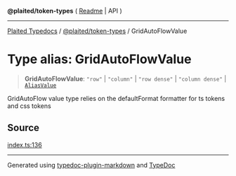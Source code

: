 **@plaited/token-types** ( [Readme](../README.md) \| API )

***

[Plaited Typedocs](../../../modules.md) / [@plaited/token-types](../modules.md) / GridAutoFlowValue

# Type alias: GridAutoFlowValue

> **GridAutoFlowValue**: `"row"` \| `"column"` \| `"row dense"` \| `"column dense"` \| [`AliasValue`](AliasValue.md)

GridAutoFlow value type relies on the defaultFormat formatter for ts tokens and css tokens

## Source

[index.ts:136](https://github.com/plaited/plaited/blob/0d4801d/libs/token-types/src/index.ts#L136)

***

Generated using [typedoc-plugin-markdown](https://www.npmjs.com/package/typedoc-plugin-markdown) and [TypeDoc](https://typedoc.org/)
